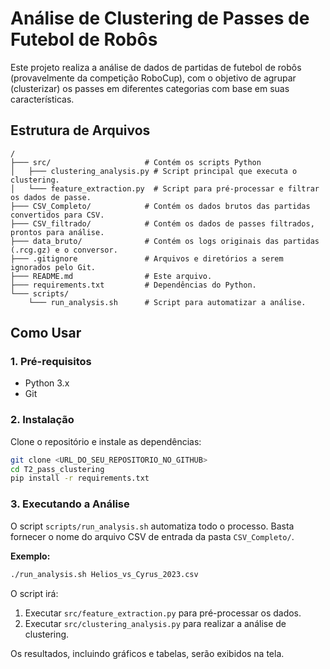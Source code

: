 # Análise de Clustering de Passes de Futebol de Robôs

Este projeto realiza a análise de dados de partidas de futebol de robôs (provavelmente da competição RoboCup), com o objetivo de agrupar (clusterizar) os passes em diferentes categorias com base em suas características.

## Estrutura de Arquivos

```
/
├─── src/                     # Contém os scripts Python
│   ├─── clustering_analysis.py # Script principal que executa o clustering.
│   └─── feature_extraction.py  # Script para pré-processar e filtrar os dados de passe.
├─── CSV_Completo/            # Contém os dados brutos das partidas convertidos para CSV.
├─── CSV_filtrado/            # Contém os dados de passes filtrados, prontos para análise.
├─── data_bruto/              # Contém os logs originais das partidas (.rcg.gz) e o conversor.
├─── .gitignore               # Arquivos e diretórios a serem ignorados pelo Git.
├─── README.md                # Este arquivo.
├─── requirements.txt         # Dependências do Python.
└─── scripts/
    └─── run_analysis.sh      # Script para automatizar a análise.
```

## Como Usar

### 1. Pré-requisitos

- Python 3.x
- Git

### 2. Instalação

Clone o repositório e instale as dependências:

```bash
git clone <URL_DO_SEU_REPOSITORIO_NO_GITHUB>
cd T2_pass_clustering
pip install -r requirements.txt
```

### 3. Executando a Análise

O script `scripts/run_analysis.sh` automatiza todo o processo. Basta fornecer o nome do arquivo CSV de entrada da pasta `CSV_Completo/`.

**Exemplo:**

```bash
./run_analysis.sh Helios_vs_Cyrus_2023.csv
```

O script irá:

1.  Executar `src/feature_extraction.py` para pré-processar os dados.
2.  Executar `src/clustering_analysis.py` para realizar a análise de clustering.

Os resultados, incluindo gráficos e tabelas, serão exibidos na tela.